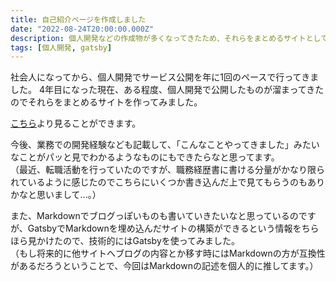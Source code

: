 ```yaml
---
title: 自己紹介ページを作成しました
date: "2022-08-24T20:00:00.000Z"
description: 個人開発などの作成物が多くなってきたため、それらをまとめるサイトとして自己紹介ページを作成しました。
tags: [個人開発, gatsby]
---
```


社会人になってから、個人開発でサービス公開を年に1回のペースで行ってきました。
4年目になった現在、ある程度、個人開発で公開したものが溜まってきたのでそれらをまとめるサイトを作ってみました。

[こちら](/about)より見ることができます。

今後、業務での開発経験なども記載して、「こんなことやってきました」みたいなことがパッと見でわかるようなものにもできたらなと思ってます。  
（最近、転職活動を行っていたのですが、職務経歴書に書ける分量がかなり限られているように感じたのでこちらにいくつか書き込んだ上で見てもらうのもありかなと思いまして...。）

また、Markdownでブログっぽいものも書いていきたいなと思っているのですが、GatsbyでMarkdownを埋め込んだサイトの構築ができるという情報をちらほら見かけたので、技術的にはGatsbyを使ってみました。  
（もし将来的に他サイトへブログの内容とか移す時にはMarkdownの方が互換性があるだろうということで、今回はMarkdownの記述を個人的に推してます。）

